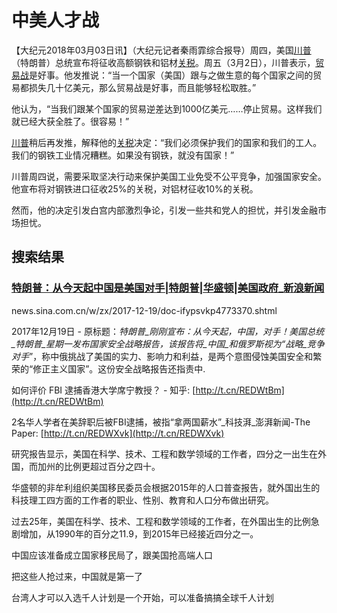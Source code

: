 # 中美人才战
【大纪元2018年03月03日讯】（大纪元记者秦雨霏综合报导）周四，美国[川普](http://www.epochtimes.com/gb/tag/%E5%B7%9D%E6%99%AE.html)（特朗普）总统宣布将征收高额钢铁和铝材[关税](http://www.epochtimes.com/gb/tag/%E5%85%B3%E7%A8%8E.html)。周五（3月2日），川普表示，[贸易战](http://www.epochtimes.com/gb/tag/%E8%B4%B8%E6%98%93%E6%88%98.html)是好事。他发推说：“当一个国家（美国）跟与之做生意的每个国家之间的贸易都损失几十亿美元，那么贸易战是好事，而且能够轻松取胜。”

他认为，“当我们跟某个国家的贸易逆差达到1000亿美元……停止贸易。这样我们就已经大获全胜了。很容易！”

[川普](http://www.epochtimes.com/gb/tag/%E5%B7%9D%E6%99%AE.html)稍后再发推，解释他的[关税](http://www.epochtimes.com/gb/tag/%E5%85%B3%E7%A8%8E.html)决定：“我们必须保护我们的国家和我们的工人。我们的钢铁工业情况糟糕。如果没有钢铁，就没有国家！”

川普周四说，需要采取坚决行动来保护美国工业免受不公平竞争，加强国家安全。他宣布将对钢铁进口征收25%的关税，对铝材征收10%的关税。

然而，他的决定引发白宫内部激烈争论，引发一些共和党人的担忧，并引发金融市场担忧。

## 搜索结果

### [特朗普：从今天起中国是美国对手|特朗普|华盛顿|美国政府_新浪新闻](http://news.sina.com.cn/w/zx/2017-12-19/doc-ifypsvkp4773370.shtml)

news.sina.com.cn/w/zx/2017-12-19/doc-ifypsvkp4773370.shtml

2017年12月19日 - 原标题：_特朗普_刚刚宣布：从今天起，_中国_，对手！美国总统_特朗普_星期一发布国家安全战略报告，该报告将_中国_和俄罗斯视为“战略_竞争对手_”，称中俄挑战了美国的实力、影响力和利益，是两个意图侵蚀美国安全和繁荣的“修正主义国家”。这份安全战略报告还指责中.

如何评价 FBI 逮捕香港大学席宁教授？ - 知乎: [http://t.cn/REDWtBm](http://t.cn/REDWtBm)

2名华人学者在美辞职后被FBI逮捕，被指“拿两国薪水”_科技湃_澎湃新闻-The Paper: [http://t.cn/REDWXvk](http://t.cn/REDWXvk)

  

  
研究报告显示，美国在科学、技术、工程和数学领域的工作者，四分之一出生在外国，而加州的比例更超过百分之四十。

华盛顿的非牟利组织美国移民委员会根据2015年的人口普查报告，就外国出生的科技理工四方面的工作者的职业、性别、教育和人口分布做出研究。

过去25年，美国在科学、技术、工程和数学领域的工作者，在外国出生的比例急剧增加，从1990年的百分之11.9，到2015年已经接近四分之一。

  

中国应该准备成立国家移民局了，跟美国抢高端人口

把这些人抢过来，中国就是第一了

台湾人才可以入选千人计划是一个开始，可以准备搞搞全球千人计划